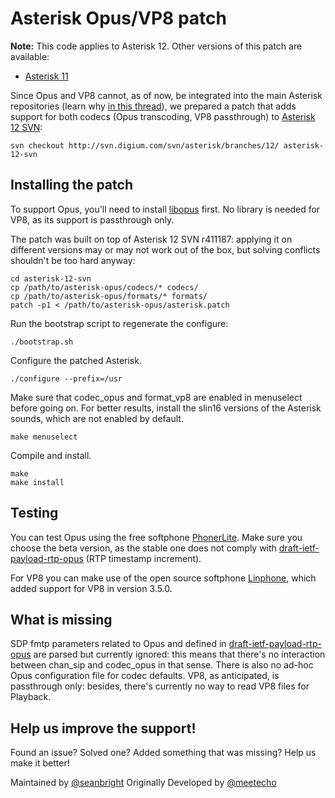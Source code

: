 # Asterisk Opus/VP8 patch

**Note:** This code applies to Asterisk 12.  Other versions of this patch are available:

* [Asterisk 11](https://github.com/seanbright/asterisk-opus/tree/asterisk-11)

Since Opus and VP8 cannot, as of now, be integrated into the main Asterisk repositories (learn why [in this thread](http://lists.digium.com/pipermail/asterisk-dev/2013-May/060356.html)), we prepared a patch that adds support for both codecs (Opus transcoding, VP8 passthrough) to [Asterisk 12 SVN](http://svn.digium.com/view/asterisk/branches/12/):

    svn checkout http://svn.digium.com/svn/asterisk/branches/12/ asterisk-12-svn

## Installing the patch
To support Opus, you'll need to install [libopus](http://www.opus-codec.org/downloads/) first. No library is needed for VP8, as its support is passthrough only.

The patch was built on top of Asterisk 12 SVN r411187: applying it on different versions may or may not work out of the box, but solving conflicts shouldn't be too hard anyway:

    cd asterisk-12-svn
    cp /path/to/asterisk-opus/codecs/* codecs/
    cp /path/to/asterisk-opus/formats/* formats/
    patch -p1 < /path/to/asterisk-opus/asterisk.patch

Run the bootstrap script to regenerate the configure:

	./bootstrap.sh

Configure the patched Asterisk.

	./configure --prefix=/usr

Make sure that codec\_opus and format\_vp8 are enabled in menuselect before going on. For better results, install the slin16 versions of the Asterisk sounds, which are not enabled by default.

	make menuselect

Compile and install.

	make
	make install

## Testing
You can test Opus using the free softphone [PhonerLite](http://phonerlite.de/download_en.htm). Make sure you choose the beta version, as the stable one does not comply with [draft-ietf-payload-rtp-opus](http://tools.ietf.org/html/draft-ietf-payload-rtp-opus-00) (RTP timestamp increment).

For VP8 you can make use of the open source softphone [Linphone](http://www.linphone.org/eng/linphone/news/linphone-3.5.0-released-for-desktop.html), which added support for VP8 in version 3.5.0.

## What is missing
SDP fmtp parameters related to Opus and defined in [draft-ietf-payload-rtp-opus](http://tools.ietf.org/html/draft-ietf-payload-rtp-opus-00) are parsed but currently ignored: this means that there's no interaction between chan\_sip and codec\_opus in that sense. There is also no ad-hoc Opus configuration file for codec defaults. VP8, as anticipated, is passthrough only: besides, there's currently no way to read VP8 files for Playback.

## Help us improve the support!
Found an issue? Solved one? Added something that was missing? Help us make it better!

Maintained by [@seanbright](https://github.com/seanbright)
Originally Developed by [@meetecho](https://github.com/meetecho)
